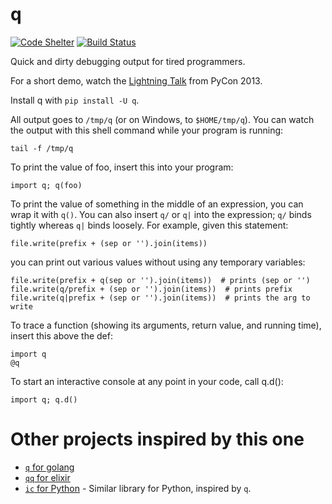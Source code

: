 # q

[![Code Shelter](https://www.codeshelter.co/static/badges/badge-flat.svg)](https://www.codeshelter.co/) [![Build Status](https://travis-ci.org/zestyping/q.svg)](https://travis-ci.org/zestyping/q)

Quick and dirty debugging output for tired programmers.

For a short demo, watch the [Lightning Talk](http://pyvideo.org/video/1858/sunday-evening-lightning-talks#t=25m15s) from PyCon 2013.

Install q with `pip install -U q`.

All output goes to `/tmp/q` (or on Windows, to `$HOME/tmp/q`).  You can
watch the output with this shell command while your program is running:

    tail -f /tmp/q

To print the value of foo, insert this into your program:

    import q; q(foo)

To print the value of something in the middle of an expression, you can
wrap it with `q()`.  You can also insert `q/` or `q|` into the expression;
`q/` binds tightly whereas `q|` binds loosely.  For example, given this
statement:

    file.write(prefix + (sep or '').join(items))

you can print out various values without using any temporary variables:

    file.write(prefix + q(sep or '').join(items))  # prints (sep or '')
    file.write(q/prefix + (sep or '').join(items))  # prints prefix
    file.write(q|prefix + (sep or '').join(items))  # prints the arg to write

To trace a function (showing its arguments, return value, and running time),
insert this above the def:

    import q
    @q

To start an interactive console at any point in your code, call q.d():

    import q; q.d()

# Other projects inspired by this one

* [`q` for golang](https://github.com/y0ssar1an/q) 
* [`qq` for elixir](https://github.com/mandarvaze/q)
* [`ic` for Python](https://github.com/gruns/icecream) - Similar library for Python, inspired by `q`.
